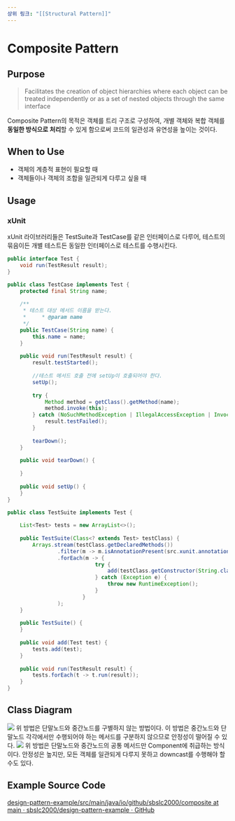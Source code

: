 ```yaml
---
상위 링크: "[[Structural Pattern]]"
---
```

# Composite Pattern

## Purpose
> Facilitates the creation of object hierarchies where each object can be treated independently or as a set of nested objects through the same interface

Composite Pattern의 목적은 객체를 트리 구조로 구성하여, 개별 객체와 복합 객체를 **동일한 방식으로 처리**할 수 있게 함으로써 코드의 일관성과 유연성을 높이는 것이다.

## When to Use
* 객체의 계층적 표현이 필요할 때
* 객체들이나 객체의 조합을 일관되게 다루고 싶을 때

## Usage

### xUnit
xUnit 라이브러리들은 TestSuite과 TestCase를 같은 인터페이스로 다루어, 테스트의 묶음이든 개별 테스트든 동일한 인터페이스로 테스트를 수행시킨다.

```java
public interface Test {  
    void run(TestResult result);  
}

public class TestCase implements Test {  
    protected final String name;  
  
    /**  
     * 테스트 대상 메서드 이름을 받는다.  
     *     * @param name  
     */  
    public TestCase(String name) {  
        this.name = name;  
    }  
  
    public void run(TestResult result) {  
        result.testStarted();  
  
        //테스트 메서드 호출 전에 setUp이 호출되어야 한다.  
        setUp();  
  
        try {  
            Method method = getClass().getMethod(name);  
            method.invoke(this);  
        } catch (NoSuchMethodException | IllegalAccessException | InvocationTargetException e) {  
            result.testFailed();  
        }  
  
        tearDown();  
    }  
  
    public void tearDown() {  
  
    }  
  
    public void setUp() {  
    }  
}

public class TestSuite implements Test {  
  
    List<Test> tests = new ArrayList<>();  
  
    public TestSuite(Class<? extends Test> testClass) {  
        Arrays.stream(testClass.getDeclaredMethods())  
                .filter(m -> m.isAnnotationPresent(src.xunit.annotation.Test.class))  
                .forEach(m -> {  
                            try {  
                                add(testClass.getConstructor(String.class).newInstance(m.getName()));  
                            } catch (Exception e) {  
                                throw new RuntimeException();  
                            }  
                        }  
                );  
    }  
  
    public TestSuite() {  
    }  
  
    public void add(Test test) {  
        tests.add(test);  
    }  
  
    public void run(TestResult result) {  
        tests.forEach(t -> t.run(result));  
    }  
}
```

## Class Diagram
![](https://i.imgur.com/KmuPQTw.png)
위 방법은 단말노드와 중간노드를 구별하지 않는 방법이다. 
이 방법은 중간노드와 단말노드 각각에서만 수행되어야 하는 메서드를 구분하지 않으므로 안정성이 떨어질 수 있다.
![](https://i.imgur.com/aRdYCKB.png)
위 방법은 단말노드와 중간노드의 공통 메서드만 Component에 취급하는 방식이다. 안정성은 높지만, 모든 객체를 일관되게 다루지 못하고 downcast를 수행해야 할 수도 있다.

## Example Source Code
[design-pattern-example/src/main/java/io/github/sbslc2000/composite at main · sbslc2000/design-pattern-example · GitHub](https://github.com/sbslc2000/design-pattern-example/tree/main/src/main/java/io/github/sbslc2000/composite)